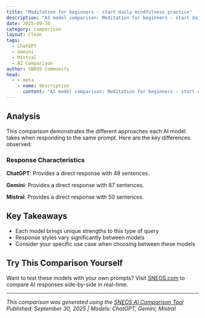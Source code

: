 ```yaml
---
title: "Meditation for beginners - start daily mindfulness practice"
description: "AI model comparison: Meditation for beginners - start daily mindfulness practice..."
date: 2025-09-30
category: comparison
layout: Clean
tags:
  - ChatGPT
  - Gemini
  - Mistral
  - AI Comparison
author: SNEOS Community
head:
  - - meta
    - name: description
      content: "AI model comparison: Meditation for beginners - start daily mindfulness practice..."
---
```


<ChatComparison
  title="Meditation for beginners - start daily mindfulness practice"
  prompt="Meditation for beginners - start daily mindfulness practice"
  :responses='{"ChatGPT": "Starting a daily mindfulness meditation practice is a wonderful way to reduce stress, improve focus, and enhance overall well-being. Here\u2019s a simple guide for beginners to help you get started:\n\n### What is Mindfulness?\nMindfulness is the practice of paying full attention to the present moment without judgment. It involves observing your thoughts, feelings, and sensations as they are, without trying to change or suppress them.\n\n### How to Start Daily Mindfulness Meditation\n\n1. **Set Aside Time**\n - Start with 5-10 minutes a day.\n - Choose a time that works best for you, such as morning or before bed.\n\n2. **Find a Quiet and Comfortable Place**\n - Sit on a chair or cushion with your back straight but relaxed.\n - You can also lie down, but be mindful not to fall asleep.\n\n3. **Get Comfortable**\n - Rest your hands on your lap or knees.\n - Close your eyes gently or keep a soft gaze.\n\n4. **Focus on Your Breath**\n - Pay attention to your breathing.\n - Notice the sensation of the air entering your nostrils, filling your lungs, and then leaving your body.\n - Don\u2019t try to control your breath; just observe it naturally.\n\n5. **Notice When Your Mind Wanders**\n - It\u2019s normal for thoughts to arise.\n - When you notice your mind has wandered, gently bring your focus back to your breath.\n - Be kind to yourself\u2014this is part of the practice.\n\n6. **Expand Your Awareness (optional)**\n - Gradually, you can widen your attention to bodily sensations, sounds around you, or your emotions.\n - Simply observe without judgment.\n\n7. **End Gently**\n - When your timer goes off, don\u2019t rush to get up.\n - Take a moment to notice how you feel.\n - Open your eyes slowly and bring your awareness back to your surroundings.\n\n### Tips for Success\n- **Be consistent**: Daily practice is more effective than occasional long sessions.\n- **Stay patient**: Mindfulness is a skill that develops over time.\n- **Use guided meditations**: Apps like Headspace, Calm, or free resources on YouTube can help.\n- **Incorporate mindfulness into daily activities**: Practice mindful eating, walking, or even brushing your teeth.\n\n### Sample Beginner Meditation Script\n\n1. Find a comfortable seated position.\n2. Take three deep breaths to settle in.\n3. Let your breathing return to normal.\n4. Focus your attention on the sensation of your breath.\n5. When your mind wanders, gently return your focus to the breath.\n6. Repeat for 5-10 minutes.\n7. Open your eyes slowly and take a moment to notice how you feel.\n\nStarting a daily mindfulness meditation practice can transform your mental and emotional health. With time and consistency, you\u2019ll likely notice increased calm, clarity, and presence throughout your day.", "Gemini": "Okay, let\u0027s get you started on a daily mindfulness meditation practice! Here\u0027s a beginner-friendly guide to help you establish a simple and effective routine.\n\n**I. Understanding Mindfulness Meditation**\n\n* **What it is:** Mindfulness meditation is about paying attention to the present moment without judgment. It\u0027s not about emptying your mind, but about noticing your thoughts, feelings, and sensations as they arise and pass, without getting carried away by them.\n* **Why it\u0027s beneficial:** Regular practice can reduce stress, improve focus, increase self-awareness, and promote emotional regulation.\n* **Key Principles:**\n * **Non-Judgment:** Observe your thoughts and feelings without labeling them as good or bad.\n * **Patience:** Be kind to yourself. It takes time and practice to develop mindfulness.\n * **Beginner\u0027s Mind:** Approach each meditation session with a fresh perspective, as if you\u0027re experiencing it for the first time.\n * **Acceptance:** Allow your experiences to be as they are, without trying to change them.\n * **Letting Go:** Gently release thoughts and feelings that arise, returning your attention to your chosen focus.\n\n**II. Setting Up Your Meditation Space and Time**\n\n* **Find a Quiet Space:** Choose a place where you can sit or lie down undisturbed for a few minutes. It doesn\u0027t have to be fancy; a quiet corner will do.\n* **Minimize Distractions:** Turn off your phone notifications, let others know you need some quiet time, and try to reduce any other potential interruptions.\n* **Choose a Time:** Consistency is key. Start with a time that feels sustainable, like first thing in the morning, during your lunch break, or before bed. Evenings before bed are a great option, as it promotes relaxation before sleep.\n* **Duration:** Start small. **5 minutes a day is perfect for beginners.** You can gradually increase the time as you become more comfortable. Don\u0027t feel pressured to meditate for long periods initially.\n\n**III. A Simple Beginner\u0027s Mindfulness Meditation (Breath Awareness)**\n\nThis is a common and effective starting point:\n\n1. **Posture:**\n * **Sitting:** Sit comfortably in a chair with your feet flat on the floor or cross-legged on a cushion. Keep your back relatively straight but not stiff. You can rest your hands gently on your lap or knees.\n * **Lying Down (Body Scan):** Lie on your back on a comfortable surface. Keep your arms slightly away from your body, palms facing up.\n2. **Close Your Eyes (Optional):** You can close your eyes to minimize visual distractions, or keep them softly focused on a point on the floor a few feet in front of you.\n3. **Body Awareness:** Take a moment to notice your body. Feel the points of contact between your body and the chair/floor. Relax any areas of tension you notice.\n4. **Focus on Your Breath:**\n * **Natural Breathing:** Allow your breath to flow naturally, without trying to control it.\n * **Sensation of Breath:** Pay attention to the physical sensations of your breath. You might notice the rise and fall of your chest or abdomen, the cool air entering your nostrils, or the warm air leaving.\n * **Anchor:** Use your breath as an anchor to the present moment.\n5. **Thoughts Will Arise:** It\u0027s perfectly normal for your mind to wander. When you notice your thoughts drifting, gently acknowledge the thought without judgment.\n6. **Return to Your Breath:** Simply redirect your attention back to the sensation of your breath. Imagine that you are gently guiding a child, always with kindness and without judgement. Don\u0027t get frustrated with yourself.\n7. **Continue for the Chosen Duration:** Keep returning to your breath each time your mind wanders.\n8. **Ending the Meditation:** When your timer goes off (use your phone or a meditation app), take a few moments to deepen your breaths. Gently wiggle your fingers and toes. Slowly open your eyes (if they were closed). Notice how you feel.\n\n**IV. Guided Meditations**\n\n* **Why Use Them:** Guided meditations can be very helpful for beginners. They provide structure and guidance, making it easier to stay focused.\n* **Where to Find Them:**\n * **Apps:** Headspace, Calm, Insight Timer, Simple Habit are popular apps with beginner-friendly guided meditations. Many offer free trials or free content.\n * **YouTube:** Search for \u0022guided meditation for beginners\u0022 on YouTube. Look for reputable teachers and channels.\n* **Types:** Start with guided meditations that focus on breath awareness, body scans, or loving-kindness.\n\n**V. Tips for Success**\n\n* **Be Patient:** It takes time to develop mindfulness. Don\u0027t get discouraged if your mind wanders frequently. Just keep practicing.\n* **Be Consistent:** Even short, regular practice is more beneficial than infrequent, long sessions. Aim for daily practice, even if it\u0027s just for 5 minutes.\n* **Be Kind to Yourself:** There\u0027s no right or wrong way to meditate. Treat yourself with compassion and understanding.\n* **Don\u0027t Strive for Perfection:** Mindfulness is about awareness, not perfection. Don\u0027t try to force yourself to be calm or peaceful. Just observe what\u0027s happening in the present moment.\n* **Experiment:** Try different types of meditation to find what works best for you. You might prefer breath awareness, body scans, loving-kindness meditations, or walking meditations.\n* **Integrate Mindfulness into Daily Life:** Practice bringing mindfulness to everyday activities, such as eating, walking, or washing dishes. Pay attention to the sensations, thoughts, and feelings that arise without judgment.\n* **Journaling:** After your meditation, consider journaling about your experience. This can help you gain deeper insights into your thoughts and emotions.\n\n**VI. Sample First Week Schedule (5 Minutes Per Day)**\n\n* **Day 1:** Breath Awareness Meditation (Focus on the sensation of your breath)\n* **Day 2:** Guided Body Scan Meditation (Find one on YouTube or an app)\n* **Day 3:** Breath Awareness Meditation\n* **Day 4:** Guided Meditation for Sleep or Relaxation (Especially if meditating before bed)\n* **Day 5:** Breath Awareness Meditation\n* **Day 6:** Free Choice - Choose any meditation you enjoyed from the week.\n* **Day 7:** Breath Awareness Meditation (Reflect on your experience of the week)\n\n**Important Considerations:**\n\n* **Medical Conditions:** If you have a history of mental health issues (anxiety, depression, trauma), it\u0027s a good idea to consult with a mental health professional before starting a meditation practice.\n* **Listen to Your Body:** If you experience any discomfort or negative emotions during meditation, stop and adjust your posture or technique. If problems persist, seek guidance from a qualified meditation teacher.\n\nBy following these steps and being patient with yourself, you can establish a daily mindfulness meditation practice that can improve your well-being and help you live a more present and fulfilling life. Good luck!\n", "Mistral": "Starting a daily mindfulness practice can be a wonderful way to reduce stress, improve focus, and enhance overall well-being. Here are some steps to help you get started with meditation for beginners:\n\n### 1. **Set Clear Intentions**\n - **Why Meditate?** Understand your reasons for starting a meditation practice. Whether it\u0027s for stress relief, better sleep, or improved concentration, having a clear intention can keep you motivated.\n\n### 2. **Find a Quiet Space**\n - **Environment:** Choose a quiet, comfortable place where you won\u0027t be disturbed. This could be a corner of your room, a garden, or any place that feels peaceful to you.\n\n### 3. **Start Small**\n - **Time:** Begin with just 5-10 minutes a day. Consistency is more important than duration, especially when you\u0027re starting out.\n\n### 4. **Choose a Comfortable Position**\n - **Posture:** Sit comfortably with your back straight. You can sit on a chair, on the floor, or even lie down if that\u0027s more comfortable. The key is to be relaxed but alert.\n\n### 5. **Focus on Your Breath**\n - **Breath Awareness:** Close your eyes and focus on your breath. Notice the sensation of the air coming in and out of your nostrils. Don\u0027t try to control your breath; just let it flow naturally.\n\n### 6. **Deal with Distractions**\n - **Mind Wandering:** It\u0027s natural for your mind to wander. When you notice your thoughts drifting, gently bring your focus back to your breath without judgment.\n\n### 7. **Use Guided Meditations**\n - **Apps and Resources:** There are many apps and online resources that offer guided meditations for beginners. Some popular apps include Headspace, Calm, and Insight Timer.\n\n### 8. **Be Consistent**\n - **Routine:** Try to meditate at the same time every day. This can help establish a habit and make it easier to stick with your practice.\n\n### 9. **Reflect on Your Experience**\n - **Journaling:** After each session, take a moment to reflect on how you feel. Journaling can be a helpful way to track your progress and understand the benefits of your practice.\n\n### 10. **Be Patient and Kind to Yourself**\n - **Self-Compassion:** Remember that meditation is a practice, and it takes time to see results. Be patient with yourself and avoid self-criticism if you struggle.\n\n### Sample Beginner Meditation\n1. **Find a Comfortable Position:** Sit or lie down comfortably.\n2. **Close Your Eyes:** Gently close your eyes.\n3. **Focus on Your Breath:** Notice the sensation of your breath as it flows in and out.\n4. **Count Your Breaths:** Count each inhale and exhale up to 10, then start over.\n5. **Return to Breath:** If your mind wanders, gently bring your focus back to your breath.\n6. **End with Gratitude:** When your time is up, take a moment to feel grateful for the practice and slowly open your eyes.\n\n### Additional Tips\n- **Body Scan:** Another simple technique is a body scan, where you mentally scan your body from head to toe, noticing any sensations or tension.\n- **Mindful Eating:** Practice mindfulness during meals by focusing on the taste, texture, and sensation of each bite.\n- **Walking Meditation:** Take a slow, mindful walk, focusing on the sensation of your feet touching the ground.\n\nBy incorporating these steps into your daily routine, you can develop a mindfulness practice that supports your overall well-being."}' 
  published-date="22:46"
/>

## Analysis

This comparison demonstrates the different approaches each AI model takes when responding to the same prompt. Here are the key differences observed:

### Response Characteristics

**ChatGPT**: Provides a direct response with 48 sentences. 

**Gemini**: Provides a direct response with 87 sentences. 

**Mistral**: Provides a direct response with 50 sentences. 

## Key Takeaways

- Each model brings unique strengths to this type of query
- Response styles vary significantly between models
- Consider your specific use case when choosing between these models

## Try This Comparison Yourself

Want to test these models with your own prompts? Visit [SNEOS.com](https://sneos.com) to compare AI responses side-by-side in real-time.

---

*This comparison was generated using the [SNEOS AI Comparison Tool](https://sneos.com)*
*Published: September 30, 2025 | Models: ChatGPT, Gemini, Mistral*
